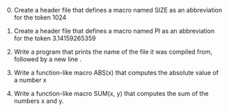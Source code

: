 0. Create a header file that defines a macro named SIZE as an abbreviation for the token 1024

1. Create a header file that defines a macro named PI as an abbreviation for the token 3.14159265359

2. Write a program that prints the name of the file it was compiled from, followed by a new line
.
3. Write a function-like macro ABS(x) that computes the absolute value of a number x

4. Write a function-like macro SUM(x, y) that computes the sum of the numbers x and y.
